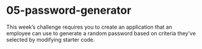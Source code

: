 # 05-password-generator
This week’s challenge requires you to create an application that an employee can use to generate a random password based on criteria they’ve selected by modifying starter code.
